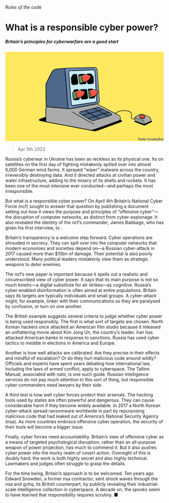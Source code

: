 ###### Rules of the code

# What is a responsible cyber power? 

##### Britain’s principles for cyberwarfare are a good start 

![image](images/20230408_LDD003.jpg) 

> Apr 5th 2023 

Russia’s cyberwar in Ukraine has been as reckless as its physical one. Its  on satellites on the first day of fighting mistakenly spilled over into almost 6,000 German wind farms. It sprayed “wiper” malware across the country, irreversibly destroying data. And it directed attacks at civilian power and water infrastructure, adding to the misery of its shells and rockets. It has been one of the most intensive  ever conducted—and perhaps the most irresponsible.

But what is a responsible cyber power? On April 4th Britain’s National Cyber Force (ncf) sought to answer that question by publishing a document setting out how it views the purpose and principles of “offensive cyber”—the disruption of computer networks, as distinct from cyber-espionage. It also revealed the identity of the ncf’s commander, James Babbage, who has given his first interview, to . 

Britain’s transparency is a welcome step forward. Cyber operations are shrouded in secrecy. They can spill over into the computer networks that modern economies and societies depend on—a Russian cyber-attack in 2017 caused more than $10bn of damage. Their potential is also poorly understood. Many political leaders mistakenly view them as strategic weapons to deter enemies.

The ncf’s new paper is important because it spells out a realistic and circumscribed view of cyber power. It says that its main purpose is not so much kinetic—a digital substitute for air strikes—as cognitive. Russia’s cyber-enabled disinformation is often aimed at entire populations. Britain says its targets are typically individuals and small groups. A cyber-attack might, for example, tinker with their communications so they are paralysed by confusion, or turn on one another.

The British example suggests several criteria to judge whether cyber power is being used responsibly. The first is what sort of targets are chosen. North Korean hackers once attacked an American film studio because it released an unflattering movie about Kim Jong Un, the country’s leader. Iran has attacked American banks in response to sanctions. Russia has used cyber tactics to meddle in elections in America and Europe.

Another is how well attacks are calibrated. Are they precise in their effects and mindful of escalation? Or do they hurl malicious code around wildly? Officials and experts have spent years debating how international law, including the laws of armed conflict, apply to cyberspace. The Tallinn Manual, associated with nato, is one such guide. Russian intelligence services do not pay much attention to this sort of thing, but responsible cyber commanders need lawyers by their side. 

A third test is how well cyber forces protect their arsenals. The hacking tools used by states are often powerful and dangerous. They can cause considerable harm if they become widely available. In 2017 a North Korean cyber-attack spread ransomware worldwide in part by repurposing malicious code that had leaked out of America’s National Security Agency (nsa). As more countries embrace offensive cyber operation, the security of their tools will become a bigger issue. 

Finally, cyber forces need accountability. Britain’s view of offensive cyber as a means of targeted psychological disruption, rather than an all-purpose weapon of power projection, has much to commend it. But it also pushes cyber power into the murky realm of covert action. Oversight of this is doubly hard: the work is both highly secret and also highly technical. Lawmakers and judges often struggle to grasp the details.

For the time being, Britain’s approach is to be welcomed. Ten years ago Edward Snowden, a former nsa contractor, sent shock waves through the nsa and gchq, its British counterpart, by publicly revealing their industrial-scale intelligence collection in cyberspace. A decade on, the spooks seem to have learned that responsibility requires scrutiny. ■

